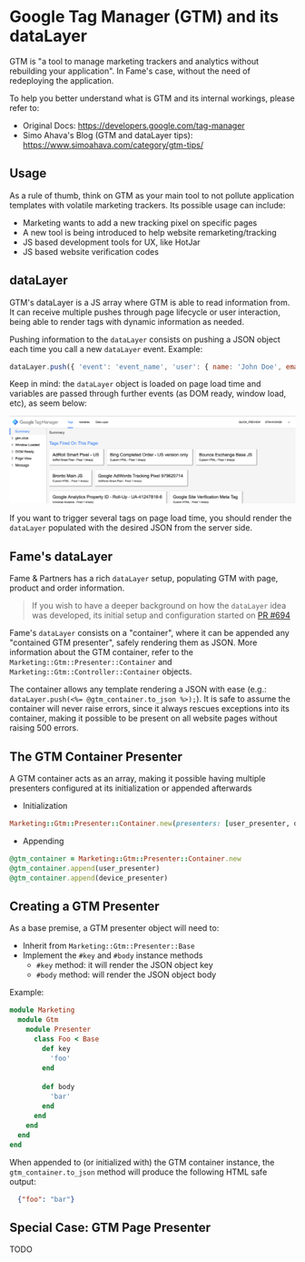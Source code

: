 # Google Tag Manager (GTM) and its dataLayer

GTM is "a tool to manage marketing trackers and analytics without rebuilding your application".
In Fame's case, without the need of redeploying the application.
 
To help you better understand what is GTM and its internal workings, please refer to:  

- Original Docs: https://developers.google.com/tag-manager
- Simo Ahava's Blog (GTM and dataLayer tips): https://www.simoahava.com/category/gtm-tips/

## Usage

As a rule of thumb, think on GTM as your main tool to not pollute application templates with volatile marketing trackers.
Its possible usage can include:

- Marketing wants to add a new tracking pixel on specific pages
- A new tool is being introduced to help website remarketing/tracking
- JS based development tools for UX, like HotJar
- JS based website verification codes

## dataLayer

GTM's dataLayer is a JS array where GTM is able to read information from.
It can receive multiple pushes through page lifecycle or user interaction, being able to render tags with dynamic information as needed.

Pushing information to the `dataLayer` consists on pushing a JSON object each time you call a new `dataLayer` event. Example:

```js
dataLayer.push({ 'event': 'event_name', 'user': { name: 'John Doe', email: 'john@doe.com' } });
```

Keep in mind: the `dataLayer` object is loaded on page load time and variables are passed through further events (as DOM ready, window load, etc), as seem below:
 
![GTM Debug](gtm-debug.png)

If you want to trigger several tags on page load time, you should render the `dataLayer` populated with the desired JSON from the server side.

## Fame's dataLayer

Fame & Partners has a rich `dataLayer` setup, populating GTM with page, product and order information.

> If you wish to have a deeper background on how the `dataLayer` idea was developed,
> its initial setup and configuration started on [PR #694](https://github.com/fameandpartners/website/pull/694)

Fame's `dataLayer` consists on a "container", where it can be appended any "contained GTM presenter", safely rendering them as JSON.
More information about the GTM container, refer to the `Marketing::Gtm::Presenter::Container` and `Marketing::Gtm::Controller::Container` objects.

The container allows any template rendering a JSON with ease (e.g.: `dataLayer.push(<%= @gtm_container.to_json %>);`).
It is safe to assume the container will never raise errors, since it always rescues exceptions into its container, making it possible to be present
on all website pages without raising 500 errors.

## The GTM Container Presenter 
 
A GTM container acts as an array, making it possible having multiple presenters configured at its initialization or appended afterwards
 
- Initialization

```ruby
Marketing::Gtm::Presenter::Container.new(presenters: [user_presenter, device_presenter])
```

- Appending

```ruby
@gtm_container = Marketing::Gtm::Presenter::Container.new
@gtm_container.append(user_presenter)
@gtm_container.append(device_presenter)
```

## Creating a GTM Presenter

As a base premise, a GTM presenter object will need to:

- Inherit from `Marketing::Gtm::Presenter::Base`
- Implement the `#key` and `#body` instance methods
    - `#key` method: it will render the JSON object key
    - `#body` method: will render the JSON object body
    
Example:

```ruby
module Marketing
  module Gtm
    module Presenter
      class Foo < Base
        def key
          'foo'
        end

        def body
          'bar'
        end
      end
    end
  end
end
```

When appended to (or initialized with) the GTM container instance, the `gtm_container.to_json` method will produce the following HTML safe output:

```json
  {"foo": "bar"}
```

## Special Case: GTM Page Presenter

TODO
